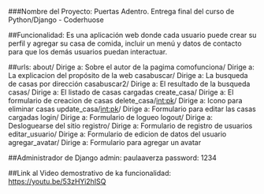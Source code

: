###Nombre del Proyecto: Puertas Adentro. Entrega final del curso de Python/Django - Coderhuose

##Funcionalidad: 
Es una aplicación web donde cada usuario puede crear su perfil y agregar su casa de comida, incluir un menú y datos de contacto para que los demás usuarios puedan interactuar. 

##urls:
about/                    Dirige a: Sobre el autor de la pagima
comofunciona/             Dirige a: La explicacion del propósito de la web
casabuscar/               Dirige a: La busqueda de casas por dirección
casabuscar2/              Dirige a: El resultado de la busqueda
casas/                    Dirige a: El listado de casas cargadas
create_casa/              Dirige a: El formulario de creacion de casas
delete_casa/<int:pk>/     Dirige a: Icono para eliminar casas
update_casa/<int:pk>/     Dirige a: Formulario para editar las casas cargadas
login/                    Dirige a: Formulario de logueo
logout/                   Dirige a: Desloguearse del sitio
registro/                 Dirige a: Formulario de registro de usuarios
editar_usuario/           Dirige a: Formulario de edicion de datos del usuario
agregar_avatar/           Dirige a: Formulario para agregar un avatar




##Administrador de Django
admin: paulaaverza
password: 1234

##Link al Video demostrativo de ka funcionalidad: https://youtu.be/53zHYi2hISQ

